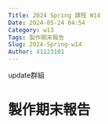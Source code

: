 ```yaml
---
Title: 2024 Spring 課程 W14
Date: 2024-05-24 04:54
Category: w13
Tags: 製作期末報告
Slug: 2024-Spring-w14
Author: 41123101
---
```


update群組

<!-- PELICAN_END_SUMMARY -->
# 製作期末報告
